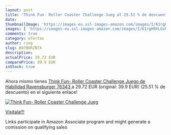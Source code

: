 ```yaml
---
layout: post
title: 'Think Fun- Roller Coaster Challenge Jueg al 25.51 % de descuento'
date: 
thumbnailImage: 'https://images-eu.ssl-images-amazon.com/images/I/61rgH9XLGvL._SL200_.jpg'
images: [ 'https://images-eu.ssl-images-amazon.com/images/I/61rgH9XLGvL._SL200_.jpg' ]
comments: true
category: ofertas
author: ring
slug: B07BDRZN7X
description:
actualPrice: 29.72 EUR
comparePrice: 39.9 EUR
inStock: true
---
```


Ahora mismo tienes [Think Fun- Roller Coaster Challenge Juego de Habilidad  Ravensburger 76343 ](https://www.amazon.es/dp/B07BDRZN7X/?tag=tolees-21) a 29.72 EUR (original: 39.9 EUR) (25.51 %  de descuento) en el siguiente enlace!

[![Think Fun- Roller Coaster Challenge Jueg](https://images-eu.ssl-images-amazon.com/images/I/61rgH9XLGvL._SL200_.jpg)](https://www.amazon.es/dp/B07BDRZN7X/?tag=tolees-21)

[Visítala!!!](https://www.amazon.es/dp/B07BDRZN7X/?tag=tolees-21)

Links participate in Amazon Associate program and might generate a comission on qualifying sales
